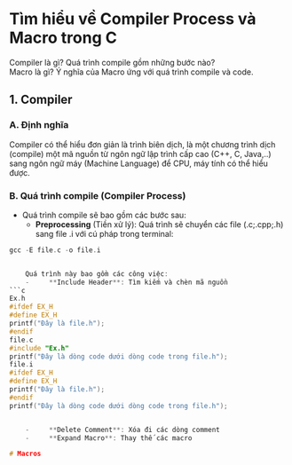# Tìm hiểu về Compiler Process và Macro trong C
Compiler là gì? Quá trình compile gồm những bước nào? <br>
Macro là gì? Ý nghĩa của Macro ứng với quá trình compile và code.
## 1. Compiler
### A. Định nghĩa
Compiler có thể hiểu đơn giản là trình biên dịch, là một chương trình dịch (compile) một mã nguồn từ ngôn ngữ lập trình cấp cao (C++, C, Java,..) sang ngôn ngữ máy (Machine Language) để CPU, máy tính có thể hiểu được. 
### B. Quá trình compile (Compiler Process)
- Quá trình compile sẽ bao gồm các bước sau:
    - ****Preprocessing**** (Tiền xử lý): Quá trình sẽ chuyển các file (.c;.cpp;.h) sang file .i với cú pháp trong terminal: <br>
```c
gcc -E file.c -o file.i


    Quá trình này bao gồm các công việc:
    -     **Include Header**: Tìm kiếm và chèn mã nguồn
```c
Ex.h
#ifdef EX_H
#define EX_H
printf("Đây là file.h");
#endif
file.c
#include "Ex.h"
printf("Đây là dòng code dưới dòng code trong file.h");
file.i
#ifdef EX_H
#define EX_H
printf("Đây là file.h");
#endif
printf("Đây là dòng code dưới dòng code trong file.h");


    -     **Delete Comment**: Xóa đi các dòng comment
    -     **Expand Macro**: Thay thế các macro 

# Macros
